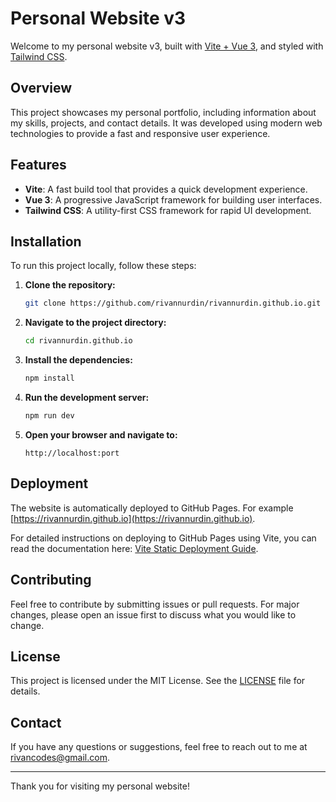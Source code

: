 # Personal Website v3

Welcome to my personal website v3, built with [Vite + Vue 3](https://vitejs.dev), and styled with [Tailwind CSS](https://tailwindcss.com).

## Overview

This project showcases my personal portfolio, including information about my skills, projects, and contact details. It was developed using modern web technologies to provide a fast and responsive user experience.

## Features

- **Vite**: A fast build tool that provides a quick development experience.
- **Vue 3**: A progressive JavaScript framework for building user interfaces.
- **Tailwind CSS**: A utility-first CSS framework for rapid UI development.

## Installation

To run this project locally, follow these steps:

1. **Clone the repository:**

    ```bash
    git clone https://github.com/rivannurdin/rivannurdin.github.io.git
    ```

2. **Navigate to the project directory:**

    ```bash
    cd rivannurdin.github.io
    ```

3. **Install the dependencies:**

    ```bash
    npm install
    ```

4. **Run the development server:**

    ```bash
    npm run dev
    ```

5. **Open your browser and navigate to:**

    ```
    http://localhost:port
    ```

## Deployment

The website is automatically deployed to GitHub Pages. For example [https://rivannurdin.github.io](https://rivannurdin.github.io).

For detailed instructions on deploying to GitHub Pages using Vite, you can read the documentation here: [Vite Static Deployment Guide](https://vitejs.dev/guide/static-deploy).


## Contributing

Feel free to contribute by submitting issues or pull requests. For major changes, please open an issue first to discuss what you would like to change.

## License

This project is licensed under the MIT License. See the [LICENSE](LICENSE) file for details.

## Contact

If you have any questions or suggestions, feel free to reach out to me at [rivancodes@gmail.com](mailto:rivancodes@gmail.com).

---

Thank you for visiting my personal website!

